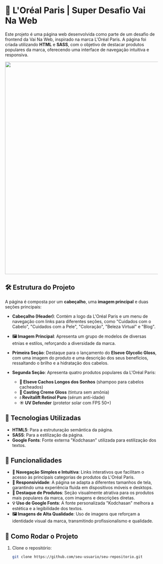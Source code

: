 # 💄 L'Oréal Paris | Super Desafio Vai Na Web

Este projeto é uma página web desenvolvida como parte de um desafio de frontend da Vai Na Web, inspirado na marca L'Oréal Paris. A página foi criada utilizando **HTML** e **SASS**, com o objetivo de destacar produtos populares da marca, oferecendo uma interface de navegação intuitiva e responsiva.

<p align="center">
    <img src="https://github.com/user-attachments/assets/a0640220-1127-4648-a972-62fa66a112f2" width="700">
</p>

## 🛠️ Estrutura do Projeto

A página é composta por um **cabeçalho**, uma **imagem principal** e duas seções principais:

- **Cabeçalho (Header)**: Contém a logo da L'Oréal Paris e um menu de navegação com links para diferentes seções, como "Cuidados com o Cabelo", "Cuidados com a Pele", "Coloração", "Beleza Virtual" e "Blog".
  
- **🖼️ Imagem Principal**: Apresenta um grupo de modelos de diversas etnias e estilos, reforçando a diversidade da marca.

- **Primeira Seção**: Destaque para o lançamento do **Elseve Glycolic Gloss**, com uma imagem do produto e uma descrição dos seus benefícios, ressaltando o brilho e a hidratação dos cabelos.

- **Segunda Seção**: Apresenta quatro produtos populares da L'Oréal Paris:
  - **🧴 Elseve Cachos Longos dos Sonhos** (shampoo para cabelos cacheados)
  - **🎨 Casting Creme Gloss** (tintura sem amônia)
  - **💧 Revitalift Retinol Puro** (sérum anti-idade)
  - **☀️ UV Defender** (protetor solar com FPS 50+)
 
## 🚀 Tecnologias Utilizadas

- **HTML5**: Para a estruturação semântica da página.
- **SASS**: Para a estilização da página.
- **Google Fonts**: Fonte externa "Kodchasan" utilizada para estilização dos textos.

## 🚀 Funcionalidades

- **🔗 Navegação Simples e Intuitiva**: Links interativos que facilitam o acesso às principais categorias de produtos da L'Oréal Paris.
- **📱 Responsividade**: A página se adapta a diferentes tamanhos de tela, garantindo uma experiência fluida em dispositivos móveis e desktops.
- **🌟 Destaque de Produtos**: Seção visualmente atrativa para os produtos mais populares da marca, com imagens e descrições diretas.
- **💡 Uso de Google Fonts**: A fonte personalizada "Kodchasan" melhora a estética e a legibilidade dos textos.
- **🖼️ Imagens de Alta Qualidade**: Uso de imagens que reforçam a identidade visual da marca, transmitindo profissionalismo e qualidade.

## 📄 Como Rodar o Projeto

1. Clone o repositório:
   ```bash
   git clone https://github.com/seu-usuario/seu-repositorio.git
